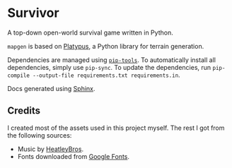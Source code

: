 # Survivor

A top-down open-world survival game written in Python.  

`mapgen` is based on [Platypus](https://github.com/ajstensland/platypus), a Python library for terrain generation. 

Dependencies are managed using [`pip-tools`](https://pypi.org/project/pip-tools/). To automatically install all dependencies, simply use `pip-sync`. To update the dependencies, run `pip-compile --output-file requirements.txt requirements.in`. 

Docs generated using [Sphinx](http://www.sphinx-doc.org/en/1.6/index.html#). 

## Credits

I created most of the assets used in this project myself. The rest I got from the following sources:  

* Music by [HeatleyBros](https://www.youtube.com/channel/UCsLlqLIE-TqDq3lh5kU2PeA). 
* Fonts downloaded from [Google Fonts](https://fonts.google.com/). 
